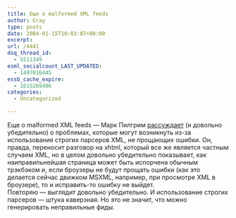 ```yaml
---
title: Еще о malformed XML feeds
author: Gray
type: posts
date: 2004-01-15T10:03:07+00:00
excerpt:
url: /4441
dsq_thread_id:
  - 5511349
esml_socialcount_LAST_UPDATED:
  - 1497016445
essb_cache_expire:
  - 1615269406
categories:
  - Uncategorized

---
```








Еще о malformed XML feeds &#8212; Марк Пилгрим <a href="http://diveintomark.org/archives/2004/01/14/thought_experiment" target="_blank">рассуждает</a> (и довольно убедительно) о проблемах, которые могут возникнуть из-за использования строгих парсеров XML, не прощающих ошибки. Он, правда, переносит разговор на xhtml, который все же является частным случаем XML, но в целом довольно убедительно показывает, как наиправильнейшая страница может быть испорчена обычным трэкбэком и, если броузеры не будут прощать ошибки (как это делается сейчас движком MSXML, например, при просмотре XML в броузере), то и исправить-то ошибку не выйдет.  
Повторяю &#8212; выглядит довольно убедительно. И использование строгих парсеров &#8212; штука каверзная. Но это не значит, что можно генерировать неправильные фиды.